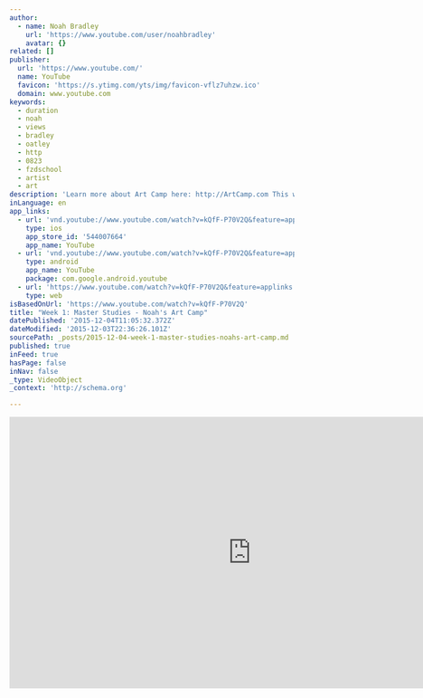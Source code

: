 ```yaml
---
author:
  - name: Noah Bradley
    url: 'https://www.youtube.com/user/noahbradley'
    avatar: {}
related: []
publisher:
  url: 'https://www.youtube.com/'
  name: YouTube
  favicon: 'https://s.ytimg.com/yts/img/favicon-vflz7uhzw.ico'
  domain: www.youtube.com
keywords:
  - duration
  - noah
  - views
  - bradley
  - oatley
  - http
  - 0823
  - fzdschool
  - artist
  - art
description: 'Learn more about Art Camp here: http://ArtCamp.com This week is all about studying from the masters.'
inLanguage: en
app_links:
  - url: 'vnd.youtube://www.youtube.com/watch?v=kQfF-P70V2Q&feature=applinks'
    type: ios
    app_store_id: '544007664'
    app_name: YouTube
  - url: 'vnd.youtube://www.youtube.com/watch?v=kQfF-P70V2Q&feature=applinks'
    type: android
    app_name: YouTube
    package: com.google.android.youtube
  - url: 'https://www.youtube.com/watch?v=kQfF-P70V2Q&feature=applinks'
    type: web
isBasedOnUrl: 'https://www.youtube.com/watch?v=kQfF-P70V2Q'
title: "Week 1: Master Studies - Noah's Art Camp"
datePublished: '2015-12-04T11:05:32.372Z'
dateModified: '2015-12-03T22:36:26.101Z'
sourcePath: _posts/2015-12-04-week-1-master-studies-noahs-art-camp.md
published: true
inFeed: true
hasPage: false
inNav: false
_type: VideoObject
_context: 'http://schema.org'

---
```

<iframe src="https://cdn.embedly.com/widgets/media.html?src=https%3A%2F%2Fwww.youtube.com%2Fembed%2FkQfF-P70V2Q%3Ffeature%3Doembed&amp;url=https%3A%2F%2Fwww.youtube.com%2Fwatch%3Fv%3DkQfF-P70V2Q&amp;image=https%3A%2F%2Fi.ytimg.com%2Fvi%2FkQfF-P70V2Q%2Fhqdefault.jpg&amp;key=b7d04c9b404c499eba89ee7072e1c4f7&amp;type=text%2Fhtml&amp;schema=youtube" width="854" height="480" scrolling="no" frameborder="0" allowfullscreen="allowfullscreen" style=""></iframe>